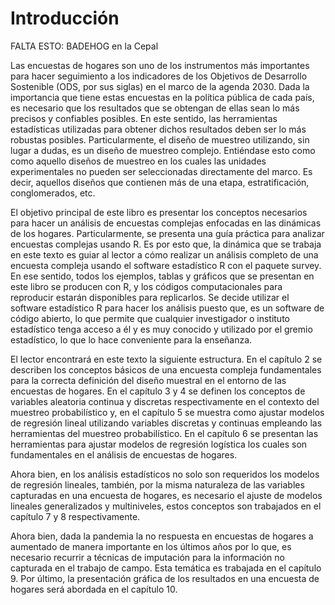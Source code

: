 

# Introducción

FALTA ESTO: BADEHOG en la Cepal

Las encuestas de hogares son uno de los instrumentos más importantes para hacer seguimiento a los indicadores de los Objetivos de Desarrollo Sostenible (ODS, por sus siglas) en el marco de la agenda 2030. Dada la importancia que tiene estas encuestas en la política pública de cada país, es necesario que los resultados que se obtengan de ellas sean lo más precisos y confiables posibles. En este sentido, las herramientas estadísticas utilizadas para obtener dichos resultados deben ser lo más robustas posibles. Particularmente, el diseño de muestreo utilizando, sin lugar a dudas, es un diseño de muestreo complejo.  Entiéndase esto como como aquello diseños de muestreo en los cuales las unidades experimentales no pueden ser seleccionadas directamente del marco. Es decir, aquellos diseños que contienen más de una etapa, estratificación, conglomerados, etc. 

El objetivo principal de este libro es presentar los conceptos necesarios para hacer un análisis de encuestas complejas enfocadas en las dinámicas de los hogares.  Particularmente, se presenta una guía práctica para analizar encuestas complejas usando R. Es por esto que, la dinámica que se trabaja en este texto es guiar al lector a cómo realizar un análisis completo de una encuesta compleja usando el software estadístico R con el paquete survey. En ese sentido, todos los ejemplos, tablas y gráficos que se presentan en este libro se producen con R, y los códigos computacionales para reproducir estarán disponibles para replicarlos. Se decide utilizar el software estadístico R para hacer los análisis puesto que, es un software de código abierto, lo que permite que cualquier investigador o instituto estadístico tenga acceso a él y es muy conocido y utilizado por el gremio estadístico, lo que lo hace conveniente para la enseñanza.

El lector encontrará en este texto la siguiente estructura. En el capítulo 2 se describen los conceptos básicos de una encuesta compleja fundamentales para la correcta definición del diseño muestral en el entorno de las encuestas de hogares. En el capítulo 3 y 4 se definen los conceptos de variables aleatoria continua y discretas respectivamente en el contexto del muestreo probabilístico y, en el capítulo 5 se muestra como ajustar modelos de regresión lineal utilizando variables discretas y continuas  empleando las herramientas del muestreo probabilístico. En el capítulo 6 se presentan las herramientas para ajustar modelos de regresión logística los cuales son fundamentales en el análisis de encuestas de hogares.

Ahora bien, en los análisis estadísticos no solo son requeridos los modelos de regresión lineales, también, por la misma naturaleza de las variables capturadas en una encuesta de hogares, es necesario el ajuste de modelos lineales generalizados y multiniveles, estos conceptos son trabajados en el capítulo 7 y 8 respectivamente.

Ahora bien, dada la pandemia la no respuesta en encuestas de hogares a aumentado de manera importante en los últimos años por lo que, es necesario recurrir a técnicas de imputación para la información no capturada en el trabajo de campo. Esta temática es trabajada en el capítulo 9. Por último, la presentación gráfica de los resultados en una encuesta de hogares será abordada en el capítulo 10.

